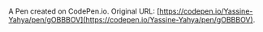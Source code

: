 # 

A Pen created on CodePen.io. Original URL: [https://codepen.io/Yassine-Yahya/pen/gOBBBOV](https://codepen.io/Yassine-Yahya/pen/gOBBBOV).

